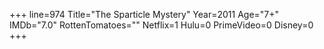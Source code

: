 +++
line=974
Title="The Sparticle Mystery"
Year=2011
Age="7+"
IMDb="7.0"
RottenTomatoes=""
Netflix=1
Hulu=0
PrimeVideo=0
Disney=0
+++


